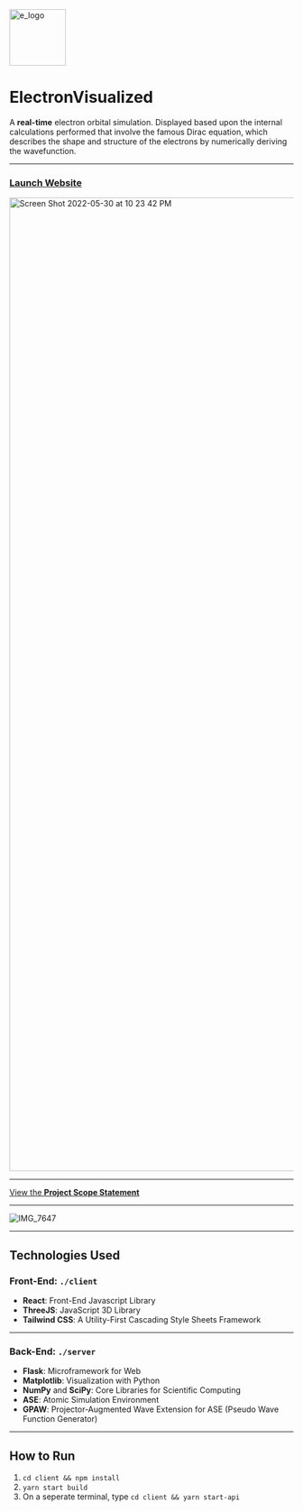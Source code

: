 <img width="100" alt="e_logo" src="https://user-images.githubusercontent.com/35755386/171070068-7c1150cc-e908-4c1e-ab11-e05f6e439057.png">

# ElectronVisualized

A **real-time** electron orbital simulation. Displayed based upon the internal calculations performed that involve the famous Dirac equation, which describes the shape and structure of the electrons by numerically deriving the wavefunction.

---

### [Launch Website](https://electron-visualized.herokuapp.com)

<img width="1728" alt="Screen Shot 2022-05-30 at 10 23 42 PM" src="https://user-images.githubusercontent.com/35755386/171080354-8341ba6b-b540-466c-81a8-5766f4cd5cf3.png">

---

[View the **Project Scope Statement**](https://github.com/wonmor/ElectronVisualized/blob/main/docs/John%20Seong%20-%20ICS3%20Project%20Scope%20Statement%20-%20ElectronVisualized.pdf)

---

![IMG_7647](https://user-images.githubusercontent.com/35755386/166985579-96c2d483-e74c-4802-ac92-762b2ccc8bc9.jpg)

---

## Technologies Used

### Front-End: ```./client```
- **React**: Front-End Javascript Library
- **ThreeJS**: JavaScript 3D Library
- **Tailwind CSS**: A Utility-First Cascading Style Sheets Framework

---

### Back-End: ```./server```
- **Flask**: Microframework for Web
- **Matplotlib**: Visualization with Python
- **NumPy** and **SciPy**: Core Libraries for Scientific Computing
- **ASE**: Atomic Simulation Environment 
- **GPAW**: Projector-Augmented Wave Extension for ASE (Pseudo Wave Function Generator)

---

## How to Run

1. ```cd client && npm install```
2. ```yarn start build```
3. On a seperate terminal, type ```cd client && yarn start-api```

